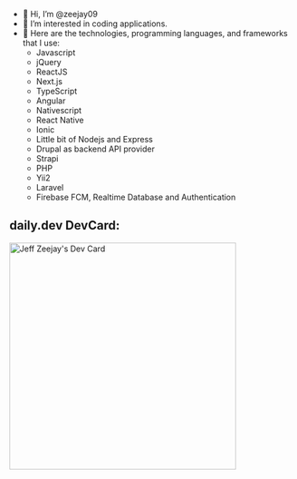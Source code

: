 - 👋 Hi, I’m @zeejay09
- 👀 I’m interested in coding applications.
- 🌱 Here are the technologies, programming languages, and frameworks that I use:
  - Javascript
  - jQuery
  - ReactJS
  - Next.js
  - TypeScript
  - Angular
  - Nativescript
  - React Native
  - Ionic
  - Little bit of Nodejs and Express
  - Drupal as backend API provider
  - Strapi
  - PHP
  - Yii2
  - Laravel
  - Firebase FCM, Realtime Database and Authentication
<!---
zeejay09/zeejay09 is a ✨ special ✨ repository because its `README.md` (this file) appears on your GitHub profile.
You can click the Preview link to take a look at your changes.
--->

## daily.dev DevCard:

<a href="https://app.daily.dev/zeejay09"><img src="https://api.daily.dev/devcards/c8561b504e634d7486fa83dfba90da20.png?r=d0a" width="400" alt="Jeff Zeejay's Dev Card"/></a>
